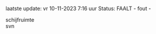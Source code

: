 laatste update: 
vr 10-11-2023  7:16   uur 
Status: FAALT - fout - 
<div class="service Y">schijfruimte</div><div class="service R">svn</div>